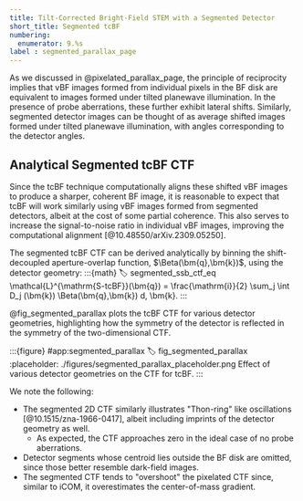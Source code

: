 ```yaml
---
title: Tilt-Corrected Bright-Field STEM with a Segmented Detector
short_title: Segmented tcBF
numbering:
  enumerator: 9.%s
label : segmented_parallax_page
---
```


As we discussed in @pixelated_parallax_page, the principle of reciprocity implies that vBF images formed from individual pixels in the BF disk are equivalent to images formed under tilted planewave illumination.
In the presence of probe aberrations, these further exhibit lateral shifts.
Similarly, segmented detector images can be thought of as average shifted images formed under tilted planewave illumination, with angles corresponding to the detector angles.

## Analytical Segmented tcBF CTF

Since the tcBF technique computationally aligns these shifted vBF images to produce a sharper, coherent BF image, it is  reasonable to expect that tcBF will work similarly using vBF images formed from segmented detectors, albeit at the cost of some partial coherence.
This also serves to increase the signal-to-noise ratio in individual vBF images, improving the computational alignment [@10.48550/arXiv.2309.05250].

The segmented tcBF CTF can be derived analytically by binning the shift-decoupled aperture-overlap function, $\Beta(\bm{q},\bm{k})$, using the detector geometry:
:::{math}
:label: segmented_ssb_ctf_eq
\mathcal{L}^{\mathrm{S-tcBF}}(\bm{q}) = \frac{\mathrm{i}}{2} \sum_j \int D_j (\bm{k}) \Beta(\bm{q},\bm{k}) d\, \bm{k}.
:::

@fig_segmented_parallax plots the tcBF CTF for various detector geometries, highlighting how the symmetry of the detector is reflected in the symmetry of the two-dimensional CTF.

:::{figure} #app:segmented_parallax
:label: fig_segmented_parallax
:placeholder: ./figures/segmented_parallax_placeholder.png
Effect of various detector geometries on the CTF for tcBF.
:::

We note the following:

- The segmented 2D CTF similarly illustrates "Thon-ring" like oscillations [@10.1515/zna-1966-0417], albeit including imprints of the detector geometry as well.
  - As expected, the CTF approaches zero in the ideal case of no probe aberrations.
- Detector segments whose centroid lies outside the BF disk are omitted, since those better resemble dark-field images.
- The segmented CTF tends to "overshoot" the pixelated CTF since, similar to iCOM, it overestimates the center-of-mass gradient.
